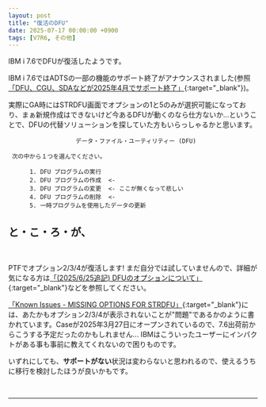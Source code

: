 ```yaml
---
layout: post
title: "復活のDFU"
date: 2025-07-17 00:00:00 +0900
tags: [V7R6, その他]
---
```

IBM i 7.6でDFUが復活したようです。

IBM i 7.6ではADTSの一部の機能のサポート終了がアナウンスされました(参照[「DFU、CGU、SDAなどが2025年4月でサポート終了」](https://guricat.github.io/GuriPages/2024/06/03/DFU_CGU_SDA%E3%81%AA%E3%81%A9%E3%81%8C2025%E5%B9%B44%E6%9C%88%E3%81%A7%E3%82%B5%E3%83%9D%E3%83%BC%E3%83%88%E7%B5%82%E4%BA%86/){:target="_blank"})。

実際にGA時にはSTRDFU画面でオプションの1と5のみが選択可能になっており、まぁ新規作成はできないけど今あるDFUが動くのなら仕方ないか...ということで、DFUの代替ソリューションを探していた方もいらっしゃるかと思います。


```
                   データ・ファイル・ユーティリティー (DFU)

 次の中から１つを選んでください。

      1. DFU プログラムの実行
      2. DFU プログラムの作成  <- 
      3. DFU プログラムの変更  <- ここが無くなって悲しい
      4. DFU プログラムの削除  <-
      5. 一時プログラムを使用したデータの更新

```

## と・こ・ろ・が、
<br>

PTFでオプション2/3/4が復活します! まだ自分では試していませんので、詳細が気になる方は[「(2025/6/25追記) DFUのオプションについて」](https://qiita.com/yoichi_nakamura/items/37fc12608390ca32c875#2025625%E8%BF%BD%E8%A8%98-dfu%E3%81%AE%E3%82%AA%E3%83%97%E3%82%B7%E3%83%A7%E3%83%B3%E3%81%AB%E3%81%A4%E3%81%84%E3%81%A6){:target="_blank"}などを参照してください。

[「Known Issues - MISSING OPTIONS FOR STRDFU」](https://www.ibm.com/mysupport/s/defect/aCI3p0000008naWGAQ/dt283707?language=ja){:target="_blank"}には、あたかもオプション2/3/4が表示されないことが"問題"であるかのように書かれています。Caseが2025年3月27日にオープンされているので、7.6出荷前からこうする予定だったのかもしれません... IBMはこういったユーザーにインパクトがある事も事前に教えてくれないので困りものです。

いずれにしても、**サポートがない**状況は変わらないと思われるので、使えるうちに移行を検討したほうが良いかもです。

<br>
<hr>

<br>

<!-- This content will not appear in the rendered Markdown
タグ
tags: [V7R5, V7R4, ACS, TR]

EOS
V7R3
V7R4
V7R5
V7R6
ACS
Db2
DX
HMC
LTO
Merlin
Navigator
NetServer
NVMe
OSS
PTF
POWER9
POWER10
POWER11
RDi
RDX
RPG
SQL
SWMA
TCP/IP
TR
技術情報
ペーパー
モダナイゼーション
パフォーマンス
運用
セキュリティ
その他
 -->
 